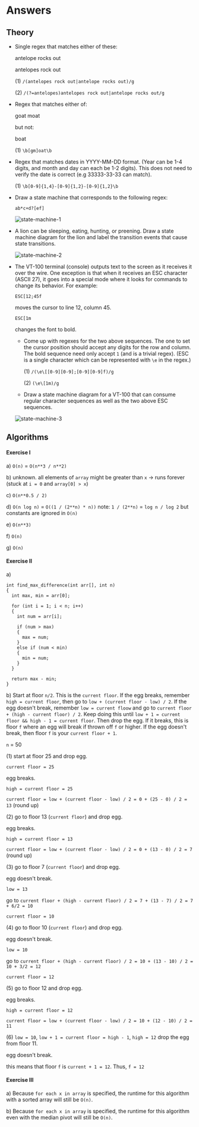# Answers

## Theory

* Single regex that matches either of these:

  antelope rocks out

  antelopes rock out

  (1) `/(antelopes rock out|antelope rocks out)/g`

  (2) `/(?=antelopes)antelopes rock out|antelope rocks out/g`

* Regex that matches either of:

  goat
  moat

  but not:

  boat

  (1) `\b[gm]oat\b`

* Regex that matches dates in YYYY-MM-DD format. (Year can be 1-4 digits, and
  month and day can each be 1-2 digits). This does not need to verify the date
  is correct (e.g 33333-33-33 can match).

  (1) `\b[0-9]{1,4}-[0-9]{1,2}-[0-9]{1,2}\b`

* Draw a state machine that corresponds to the following regex:

      ab*c+d?[ef]

  ![state-machine-1](/assets/state-machine-1.jpeg)

* A lion can be sleeping, eating, hunting, or preening. Draw a state
  machine diagram for the lion and label the transition events that
  cause state transitions.

  ![state-machine-2](/assets/state-machine-2.png)

* The VT-100 terminal (console) outputs text to the screen as it
  receives it over the wire. One exception is that when it receives an
  ESC character (ASCII 27), it goes into a special mode where it looks
  for commands to change its behavior. For example:

      ESC[12;45f

  moves the cursor to line 12, column 45.

      ESC[1m

  changes the font to bold.

  * Come up with regexes for the two above sequences. The one to set the
    cursor position should accept any digits for the row and column. The
    bold sequence need only accept `1` (and is a trivial regex). (ESC is
    a single character which can be represented with `\e` in the regex.)

    (1) `/(\e\[[0-9][0-9];[0-9][0-9]f)/g`

    (2) `(\e\[1m)/g`

  * Draw a state machine diagram for a VT-100 that can consume regular
    character sequences as well as the two above ESC sequences.

  ![state-machine-3](/assets/state-machine-3.jpeg)

## Algorithms

#### Exercise I

a) `O(n)` = `O(n**3 / n**2)`

b) unknown. all elements of `array` might be greater than `x` -> runs forever (stuck at `i = 0` and `array[0] > x`)

c) `O(n**0.5 / 2)`

d) `O(n log n)` = `O((1 / (2**n) * n))` note: `1 / (2**n)` = `log n / log 2` but constants are ignored in `O(n)`

e) `O(n**3)`

f) `O(n)`

g) `O(n)`

#### Exercise II

a)

```
int find_max_difference(int arr[], int n)
{
  int max, min = arr[0];

  for (int i = 1; i < n; i++)
  {
    int num = arr[i];

    if (num > max)
    {
      max = num;
    }
    else if (num < min)
    {
      min = num;
    }
  }

  return max - min;
}
```

b) Start at floor `n/2`. This is the `current floor`. If the egg breaks, remember `high = current floor`, then go to `low + (current floor - low) / 2`. If the egg doesn't break, remember `low = current floow` and go to `current floor + (high - current floor) / 2`. Keep doing this until `low + 1 = current floor && high - 1 = current floor`. Then drop the egg. If it breaks, this is floor `f` where an egg will break if thrown off `f` or higher. If the egg doesn't break, then floor `f` is your `current floor + 1`.

`n` = 50

(1) start at floor 25 and drop egg.

`current floor = 25`

egg breaks.

`high = current floor = 25`

`current floor = low + (current floor - low) / 2 = 0 + (25 - 0) / 2 = 13` (round up)

(2) go to floor 13 (`current floor`) and drop egg.

egg breaks.

`high = current floor = 13`

`current floor = low + (current floor - low) / 2 = 0 + (13 - 0) / 2 = 7` (round up)

(3) go to floor 7 (`current floor`) and drop egg.

egg doesn't break.

`low = 13`

go to `current floor + (high - current floor) / 2 = 7 + (13 - 7) / 2 = 7 + 6/2 = 10`

`current floor = 10`

(4) go to floor 10 (`current floor`) and drop egg.

egg doesn't break.

`low = 10`

go to `current floor + (high - current floor) / 2 = 10 + (13 - 10) / 2 = 10 + 3/2 = 12`

`current floor = 12`

(5) go to floor 12 and drop egg.

egg breaks.

`high = current floor = 12`

`current floor = low + (current floor - low) / 2 = 10 + (12 - 10) / 2 = 11`

(6) `low = 10`, `low + 1 = current floor = high - 1`, `high = 12` drop the egg from floor 11.

egg doesn't break.

this means that floor `f` is `current + 1 = 12`. Thus, `f = 12`

#### Exercise III

a) Because `for each x in array` is specified, the runtime for this algorithm with a sorted array will still be `O(n)`.

b) Because `for each x in array` is specified, the runtime for this algorithm even with the median pivot will still be `O(n)`.

